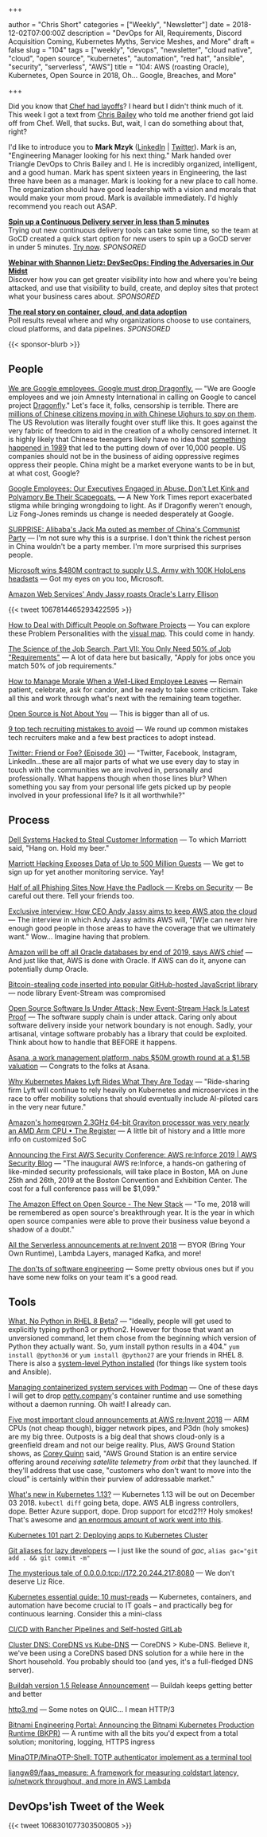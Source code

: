 +++

author = "Chris Short"
categories = ["Weekly", "Newsletter"]
date = 2018-12-02T07:00:00Z
description = "DevOps for All, Requirements, Discord Acquisition Coming, Kubernetes Myths, Service Meshes, and More"
draft = false
slug = "104"
tags = ["weekly", "devops", "newsletter", "cloud native", "cloud", "open source", "kubernetes", "automation", "red hat", "ansible", "security", "serverless", "AWS"]
title = "104: AWS (roasting Oracle), Kubernetes, Open Source in 2018, Oh... Google, Breaches, and More"

+++

Did you know that [Chef had layoffs](https://www.geekwire.com/2018/chef-cutting-10-jobs-amid-ongoing-shift-new-application-focused-product-strategy/)? I heard but I didn't think much of it. This week I got a text from [Chris Bailey](https://www.meetup.com/triangle-devops/) who told me another friend got laid off from Chef. Well, that sucks. But, wait, I can do something about that, right?

I'd like to introduce you to **Mark Mzyk** ([LinkedIn](https://www.linkedin.com/in/markmzyk/) | [Twitter](https://twitter.com/mzyk83)). Mark is an, "Engineering Manager looking for his next thing." Mark handed over Triangle DevOps to Chris Bailey and I. He is incredibly organized, intelligent, and a good human. Mark has spent sixteen years in Engineering, the last three have been as a manager. Mark is looking for a new place to call home. The organization should have good leadership with a vision and morals that would make your mom proud. Mark is available immediately. I'd highly recommend you reach out ASAP.

[**Spin up a Continuous Delivery server in less than 5 minutes**](https://www.gocd.org/test-drive-gocd/)  
Trying out new continuous delivery tools can take some time, so the team at GoCD created a quick start option for new users to spin up a GoCD server in under 5 minutes. [Try now](https://www.gocd.org/test-drive-gocd/). *SPONSORED*

[**Webinar with Shannon Lietz: DevSecOps: Finding the Adversaries in Our Midst**](https://info.signalsciences.com/devsecops-finding-the-adversaries-in-our-midst-webinar?utm_medium=newsletter&utm_source=devopsish)  
Discover how you can get greater visibility into how and where you're being attacked, and use that visibility to build, create, and deploy sites that protect what your business cares about. *SPONSORED*

[**The real story on container, cloud, and data adoption**](https://www.oreilly.com/pub/cpc/175842)  
Poll results reveal where and why organizations choose to use containers, cloud platforms, and data pipelines. *SPONSORED*

{{< sponsor-blurb >}}

## People

[We are Google employees. Google must drop Dragonfly.](https://medium.com/@googlersagainstdragonfly/we-are-google-employees-google-must-drop-dragonfly-4c8a30c5e5eb) — "We are Google employees and we join Amnesty International in calling on Google to cancel project [Dragonfly](https://theintercept.com/2018/08/01/google-china-search-engine-censorship/)." Let's face it, folks, censorship is terrible. There are [millions of Chinese citizens moving in with Chinese Uighurs to spy on them](https://www.usatoday.com/story/news/2018/11/15/china-diplomats-congress-muslim-persecution-rubio-uighur/2010636002/). The US Revolution was literally fought over stuff like this. It goes against the very fabric of freedom to aid in the creation of a wholly censored internet. It is highly likely that Chinese teenagers likely have no idea that [something happened in 1989](/104/china-89.pdf) that led to the putting down of over 10,000 people. US companies should not be in the business of aiding oppressive regimes oppress their people. China might be a market everyone wants to be in but, at what cost, Google?

[Google Employees: Our Executives Engaged in Abuse. Don't Let Kink and Polyamory Be Their Scapegoats.](https://medium.com/s/story/google-employees-our-executives-engaged-in-abuse-dont-let-kink-and-polyamory-be-their-scapegoats-9099d473e80e) — A New York Times report exacerbated stigma while bringing wrongdoing to light. As if Dragonfly weren't enough, Liz Fong-Jones reminds us change is needed desperately at Google.

[SURPRISE: Alibaba's Jack Ma outed as member of China's Communist Party](https://www.businessinsider.com/alibaba-jack-ma-outed-as-a-member-of-china-communist-party-2018-11) — I'm not sure why this is a surprise. I don't think the richest person in China wouldn't be a party member. I'm more surprised this surprises people.

[Microsoft wins $480M contract to supply U.S. Army with 100K HoloLens headsets](https://www.geekwire.com/2018/microsoft-wins-480m-contract-supply-u-s-army-100k-hololens-headsets/) — Got my eyes on you too, Microsoft.

[Amazon Web Services' Andy Jassy roasts Oracle's Larry Ellison](https://www.businessinsider.com/amazon-web-services-andy-jassy-roasts-oracle-larry-ellison-2018-11)

{{< tweet 1067814465293422595 >}}

[How to Deal with Difficult People on Software Projects](https://people.neilon.software/) — You can explore these Problem Personalities with the [visual map](https://people.neilon.software/). This could come in handy.

[The Science of the Job Search, Part VII: You Only Need 50% of Job "Requirements"](https://talent.works/blog/2018/11/27/the-science-of-the-job-search-part-vii-you-only-need-50-of-job-requirements/) — A lot of data here but basically, "Apply for jobs once you match 50% of job requirements."

[How to Manage Morale When a Well-Liked Employee Leaves](https://hbr.org/2018/11/how-to-manage-morale-when-a-well-liked-employee-leaves) — Remain patient, celebrate, ask for candor, and be ready to take some criticism. Take all this and work through what's next with the remaining team together.

[Open Source is Not About You](https://gist.github.com/richhickey/1563cddea1002958f96e7ba9519972d9) — This is bigger than all of us.

[9 top tech recruiting mistakes to avoid](https://opensource.com/article/18/11/top-tech-recruiting-mistakes-avoid) — We round up common mistakes tech recruiters make and a few best practices to adopt instead.

[Twitter: Friend or Foe? (Episode 30)](http://communitypulse.io/30-twitter/) — "Twitter, Facebook, Instagram, LinkedIn...these are all major parts of what we use every day to stay in touch with the communities we are involved in, personally and professionally. What happens though when those lines blur? When something you say from your personal life gets picked up by people involved in your professional life? Is it all worthwhile?"

## Process

[Dell Systems Hacked to Steal Customer Information](https://www.bleepingcomputer.com/news/security/dell-systems-hacked-to-steal-customer-information/) — To which Marriott said, "Hang on. Hold my beer."

[Marriott Hacking Exposes Data of Up to 500 Million Guests](https://www.nytimes.com/2018/11/30/business/marriott-data-breach.html) — We get to sign up for yet another monitoring service. Yay!

[Half of all Phishing Sites Now Have the Padlock — Krebs on Security](https://krebsonsecurity.com/2018/11/half-of-all-phishing-sites-now-have-the-padlock/) — Be careful out there. Tell your friends too.

[Exclusive interview: How CEO Andy Jassy aims to keep AWS atop the cloud](https://siliconangle.com/2018/11/26/exclusive-interview-ceo-andy-jassy-aims-keep-aws-atop-cloud/) — The interview in which Andy Jassy admits AWS will, "[W]e can never hire enough good people in those areas to have the coverage that we ultimately want." Wow... Imagine having that problem.

[Amazon will be off all Oracle databases by end of 2019, says AWS chief](https://www.cnbc.com/2018/11/28/amazon-will-be-off-all-oracle-databases-by-end-of-2019-says-aws-chief.html) — And just like that, AWS is done with Oracle. If AWS can do it, anyone can potentially dump Oracle.

[Bitcoin-stealing code inserted into popular GitHub-hosted JavaScript library](https://siliconangle.com/2018/11/26/bitcoin-stealing-code-inserted-popular-github-hosted-javascript-library/) — node library Event-Stream was compromised

[Open Source Software Is Under Attack; New Event-Stream Hack Is Latest Proof](https://blog.sonatype.com/open-source-software-is-under-attack-new-event-stream-hack-is-latest-proof) — The software supply chain is under attack. Caring only about software delivery inside your network boundary is not enough. Sadly, your artisanal, vintage software probably has a library that could be exploited. Think about how to handle that BEFORE it happens.

[Asana, a work management platform, nabs $50M growth round at a $1.5B valuation](https://techcrunch.com/2018/11/29/asana-a-work-management-platform-nabs-50m-growth-round-at-a-1-5b-valuation/) — Congrats to the folks at Asana.

[Why Kubernetes Makes Lyft Rides What They Are Today](https://thenewstack.io/why-kubernetes-makes-lyft-rides-what-they-are-today/) — "Ride-sharing firm Lyft will continue to rely heavily on Kubernetes and microservices in the race to offer mobility solutions that should eventually include AI-piloted cars in the very near future."

[Amazon's homegrown 2.3GHz 64-bit Graviton processor was very nearly an AMD Arm CPU • The Register](https://www.theregister.co.uk/2018/11/27/amazon_aws_graviton_specs/) — A little bit of history and a little more info on customized SoC

[Announcing the First AWS Security Conference: AWS re:Inforce 2019 | AWS Security Blog](https://aws.amazon.com/blogs/security/announcing-the-first-aws-security-conference-aws-reinforce-2019/) — "The inaugural AWS re:Inforce, a hands-on gathering of like-minded security professionals, will take place in Boston, MA on June 25th and 26th, 2019 at the Boston Convention and Exhibition Center. The cost for a full conference pass will be $1,099."

[The Amazon Effect on Open Source - The New Stack](https://thenewstack.io/the-amazon-effect-on-open-source/) — "To me, 2018 will be remembered as open source's breakthrough year. It is the year in which open source companies were able to prove their business value beyond a shadow of a doubt."

[All the Serverless announcements at re:Invent 2018](https://serverless.com/blog/reinvent-2018-serverless-announcements/) — BYOR (Bring Your Own Runtime), Lambda Layers, managed Kafka, and more!

[The don'ts of software engineering](https://www.imaginarycloud.com/blog/the-donts-of-software-engineering/) — Some pretty obvious ones but if you have some new folks on your team it's a good read.

## Tools

[What, No Python in RHEL 8 Beta?](https://developers.redhat.com/blog/2018/11/27/what-no-python-in-rhel-8-beta/) — "Ideally, people will get used to explicitly typing python3 or python2. However for those that want an unversioned command,  let them chose from the beginning which version of Python they actually want. So, yum install python results in a 404." `yum install @python36` or `yum install @python27` are your friends in RHEL 8. There is also a [system-level Python installed](https://www.ansible.com/blog/integrating-ansible-and-red-hat-enterprise-linux-8-beta) (for things like system tools and Ansible).

[Managing containerized system services with Podman](https://developers.redhat.com/blog/2018/11/29/managing-containerized-system-services-with-podman/) — One of these days I will get to drop [petty.company](http://petty.company)'s container runtime and use something without a daemon running. Oh wait! I already can.

[Five most important cloud announcements at AWS re:Invent 2018](https://www.techrepublic.com/article/five-most-important-cloud-announcements-at-aws-reinvent-2018/) — ARM CPUs (not cheap though), bigger network pipes, and P3dn (holy smokes) are my big three. Outposts is a big deal that shows cloud-only is a greenfield dream and not our beige reality. Plus, AWS Ground Station shows, as [Corey Quinn](https://lastweekinaws.com/) said, "AWS Ground Station is an entire service offering around *receiving satellite telemetry from orbit* that they launched. If they'll address that use case, "customers who don't want to move into the cloud" is certainly within their purview of addressable market."

[What's new in Kubernetes 1.13?](https://sysdig.com/blog/whats-new-in-kubernetes-1-13/) — Kubernetes 1.13 will be out on December 03 2018. `kubectl diff` going beta, dope. AWS ALB ingress controllers, dope. Better Azure support, dope. Drop support for etcd2?!? Holy smokes! That's awesome and [an enormous amount of work went into this](https://github.com/kubernetes/enhancements/issues/622).

[Kubernetes 101 part 2: Deploying apps to Kubernetes Cluster](https://medium.com/rackbrains/kubernetes-101-part-2-deploying-apps-to-kubernetes-cluster-fcad2615d59)

[Git aliases for lazy developers](https://bitsofco.de/git-aliases-for-lazy-developers/) — I just like the sound of *gac*, `alias gac="git add . && git commit -m"`

[The mysterious tale of 0.0.0.0:tcp://172.20.244.217:8080](https://medium.com/@lizrice/the-mysterious-tale-of-0-0-0-0-tcp-172-20-244-217-8080-8c2b3fb09498) — We don't deserve Liz Rice.

[Kubernetes essential guide: 10 must-reads](https://enterprisersproject.com/kubernetes-guide) — Kubernetes, containers, and automation have become crucial to IT goals – and practically beg for continuous learning. Consider this a mini-class

[CI/CD with Rancher Pipelines and Self-hosted GitLab](https://blog.kubernauts.io/ci-cd-with-rancher-pipelines-and-self-hosted-gitlab-b17248294fda)

[Cluster DNS: CoreDNS vs Kube-DNS](https://coredns.io/2018/11/27/cluster-dns-coredns-vs-kube-dns/) — CoreDNS > Kube-DNS. Believe it, we've been using a CoreDNS based DNS solution for a while here in the Short household. You probably should too (and yes, it's a full-fledged DNS server).

[Buildah version 1.5 Release Announcement](https://buildah.io/releases/2018/11/28/Buildah-version-v1.5.html) — Buildah keeps getting better and better

[http3.md](https://gist.github.com/sericaia/b972da882745071a3ebbb091f38837ad) — Some notes on QUIC... I mean HTTP/3

[Bitnami Engineering Portal: Announcing the Bitnami Kubernetes Production Runtime (BKPR)](https://engineering.bitnami.com/articles/announcing-the-bitnami-kubernetes-production-runtime-bkpr.html) — A runtime with all the bits you'd expect from a total solution; monitoring, logging, HTTPS ingress

[MinaOTP/MinaOTP-Shell: TOTP authenticator implement as a terminal tool](https://github.com/MinaOTP/MinaOTP-Shell)

[liangw89/faas_measure: A framework for measuring coldstart latency, io/network throughput, and more in AWS Lambda](https://github.com/liangw89/faas_measure)

## DevOps'ish Tweet of the Week

{{< tweet 1068301077303500805 >}}
